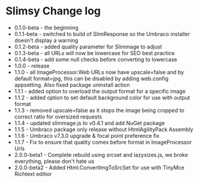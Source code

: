 Slimsy Change log
============
- 0.1.0-beta - the beginning
- 0.1.1-beta - switched to build of SlimResponse so the Umbraco installer doesn't display a warning
- 0.1.2-beta - added quality parameter for Slimmage to adjust
- 0.1.3-beta - all URLs will now be lowercase for SEO best practice
- 0.1.4-beta - add some null checks before converting to lowercase
- 1.0.0 - release
- 1.1.0 - all ImageProcessor.Web URLs now have upscale=false and by default format=jpg, this can be disabled by adding web.config appsetting. Also fixed package uninstall action 
- 1.1.1 - added option to overload the output format for a specific image
- 1.1.2 - added option to set default background color for use with output format
- 1.1.3 - removed upscale=false as it stops the image being cropped to correct ratio for oversized requests
- 1.1.4 - updated slimmage.js to v0.4.1 and add NuGet package
- 1.1.5 - Umbraco package only release without HtmlAgilityPack Assembly
- 1.1.6 - Umbraco v7.3.0 upgrade & focal point preference fix
- 1.1.7 - Fix to ensure that quality comes before format in ImageProcessor Urls
- 2.0.0-beta1 - Complete rebuild using srcset and lazysizes.js, we broke everything, please don't hate us
- 2.0.0-beta2 - Added Html.ConvertImgToSrcSet for use with TinyMce Richtext editior

